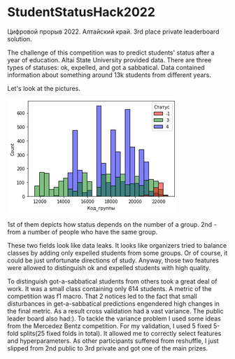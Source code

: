 # StudentStatusHack2022
Цифровой прорыв 2022. Алтайский край. 3rd place private leaderboard solution.

The challenge of this competition was to predict students' status after a year of education. Altai State University provided data. There are three types of statuses: ok, expelled, and got a sabbatical. Data contained information about something around 13k students from different years.

Let's look at the pictures.

![alt text](https://github.com/dkhar08/StudentStatusHack2022/blob/main/pictures/p1.png?raw=true)

1st of them depicts how status depends on the number of a group. 2nd - from a number of people who have the same group.

These two fields look like data leaks. It looks like organizers tried to balance classes by adding only expelled students from some groups. Or of course, it could be just unfortunate directions of study. Anyway, those two features were allowed to distinguish ok and expelled students with high quality.

To distinguish got-a-sabbatical students from others took a great deal of work. It was a small class containing only 614 students. A metric of the competition was f1 macro. That 2 notices led to the fact that small disturbances in get-a-sabbatical predictions engendered high changes in the final metric. As a result cross validation had a vast variance. The public leader board also had:). To tackle the variance problem I used some ideas from the Mercedez Bentz competition. For my validation, I used 5 fixed 5-fold splits(25 fixed folds in total). It allowed me to correctly select features and hyperparameters. As other participants suffered from reshuffle, I just slipped from 2nd public to 3rd private and got one of the main prizes.
